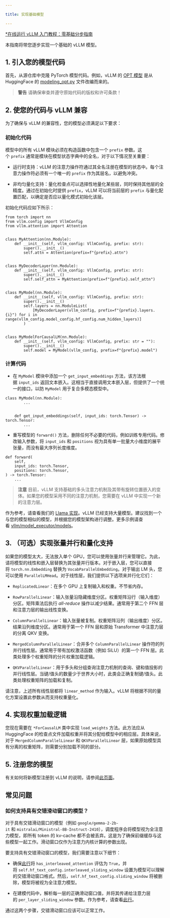 ```yaml
---

title: 实现基础模型

---
```



[*在线运行 vLLM 入门教程：零基础分步指南](https://openbayes.com/console/public/tutorials/rXxb5fZFr29?utm_source=vLLM-CNdoc&utm_medium=vLLM-CNdoc-V1&utm_campaign=vLLM-CNdoc-V1-25ap)


本指南将带您逐步实现一个基础的 vLLM 模型。


## 1. 引入您的模型代码

首先，从源仓库中克隆 PyTorch 模型代码。例如，vLLM 的 [OPT 模型](https://github.com/vllm-project/vllm/blob/main/vllm/model_executor/models/opt.py) 是从 HuggingFace 的 [modeling_opt.py](https://github.com/huggingface/transformers/blob/main/src/transformers/models/opt/modeling_opt.py) 文件改编而来的。


>**警告**
>请确保审查并遵守原始代码的版权和许可条款！
## 

## 2. 使您的代码与 vLLM 兼容

为了确保与 vLLM 的兼容性，您的模型必须满足以下要求：

### 初始化代码

模型中的所有 vLLM 模块必须在构造函数中包含一个 `prefix` 参数。这个 `prefix` 通常是模块在模型状态字典中的全名，对于以下情况至关重要：

* 运行时支持：vLLM 的注意力操作符通过其全名注册在模型的状态中。每个注意力操作符必须有一个唯一的 `prefix` 作为其层名，以避免冲突。

* 非均匀量化支持：量化检查点可以选择性地量化某些层，同时保持其他层的全精度。通过在初始化时提供 `prefix`，vLLM 可以将当前层的 `prefix` 与量化配置匹配，以确定是否应以量化模式初始化该层。


初始化代码应如下所示：

```plain
from torch import nn
from vllm.config import VllmConfig
from vllm.attention import Attention


class MyAttention(nn.Module):
    def __init__(self, vllm_config: VllmConfig, prefix: str):
        super().__init__()
        self.attn = Attention(prefix=f"{prefix}.attn")


class MyDecoderLayer(nn.Module):
    def __init__(self, vllm_config: VllmConfig, prefix: str):
        super().__init__()
        self.self_attn = MyAttention(prefix=f"{prefix}.self_attn")


class MyModel(nn.Module):
    def __init__(self, vllm_config: VllmConfig, prefix: str):
        super().__init__()
        self.layers = nn.ModuleList(
            [MyDecoderLayer(vllm_config, prefix=f"{prefix}.layers.{i}") for i in range(vllm_config.model_config.hf_config.num_hidden_layers)]
        )


class MyModelForCausalLM(nn.Module):
    def __init__(self, vllm_config: VllmConfig, prefix: str = ""):
        super().__init__()
        self.model = MyModel(vllm_config, prefix=f"{prefix}.model")
```


### 计算代码

* 在 `MyModel` 模块中添加一个 `get_input_embeddings` 方法，该方法根据 `input_ids` 返回文本嵌入。这相当于直接调用文本嵌入层，但提供了一个统一的接口，以防 `MyModel` 用于复合多模态模型中。


```plain
class MyModel(nn.Module):
        ...


    def get_input_embeddings(self, input_ids: torch.Tensor) -> torch.Tensor:
        ... 
```


* 重写模型的 `forward()` 方法，删除任何不必要的代码，例如训练专用代码。修改输入参数，将 `input_ids` 和 `positions` 视为具有单一批量大小维度的展平张量，而没有最大序列长度维度。

```plain
def forward(
    self,
    input_ids: torch.Tensor,
    positions: torch.Tensor,
) -> torch.Tensor:
    ...
```


>**注意**
>目前，vLLM 支持基础的多头注意力机制及其带有旋转位置嵌入的变体。如果您的模型采用不同的注意力机制，您需要在 vLLM 中实现一个新的注意力层。

作为参考，请查看我们的 [Llama 实现](https://github.com/vllm-project/vllm/blob/main/vllm/model_executor/models/llama.py)。vLLM 已经支持大量模型。建议找到一个与您的模型相似的模型，并根据您的模型架构进行调整。更多示例请查看 [vllm/model_executor/models](https://github.com/vllm-project/vllm/tree/main/vllm/model_executor/models)。

## 

## 3. （可选）实现张量并行和量化支持

如果您的模型太大，无法放入单个 GPU，您可以使用张量并行来管理它。为此，请将模型的线性和嵌入层替换为其张量并行版本。对于嵌入层，您可以直接将 `torch.nn.Embedding` 替换为 `VocabParallelEmbedding`。对于输出 LM 头，您可以使用 `ParallelLMHead`。对于线性层，我们提供以下选项来并行化它们：

* `ReplicatedLinear`：在多个 GPU 上复制输入和权重。不节省内存。

* `RowParallelLinear`：输入张量沿隐藏维度分区。权重矩阵沿行（输入维度）分区。矩阵乘法后执行 *all-reduce* 操作以减少结果。通常用于第二个 FFN 层和注意力层的输出线性变换。

* `ColumnParallelLinear`：输入张量被复制。权重矩阵沿列（输出维度）分区。结果沿列维度分区。通常用于第一个 FFN 层和原始 Transformer 中注意力层的分离 QKV 变换。

* `MergedColumnParallelLinear`：合并多个 `ColumnParallelLinear` 操作符的列并行线性层。通常用于带有加权激活函数（例如 SiLU）的第一个 FFN 层。此类处理多个权重矩阵的分片权重加载逻辑。

* `QKVParallelLinear`：用于多头和分组查询注意力机制的查询、键和值投影的并行线性层。当键/值头的数量少于世界大小时，此类会正确复制键/值头。此类处理权重矩阵的加载和复制。


请注意，上述所有线性层都将 `linear_method` 作为输入。vLLM 将根据不同的量化方案设置此参数从而支持权重量化。


## 4. 实现权重加载逻辑

您现在需要在 `*ForCausalLM` 类中实现 `load_weights` 方法。此方法应从 HuggingFace 的检查点文件加载权重并将其分配给模型中的相应层。具体来说，对于 `MergedColumnParallelLinear` 和 `QKVParallelLinear` 层，如果原始模型具有分离的权重矩阵，则需要分别加载不同的部分。


## 5. 注册您的模型

有关如何将新模型注册到 vLLM 的说明，请参阅[此页面](https://docs.vllm.ai/en/latest/contributing/model/registration.html#new-model-registration)。


## 常见问题

### 如何支持具有交错滑动窗口的模型？

对于具有交错滑动窗口的模型（例如 `google/gemma-2-2b-it` 和 `mistralai/Ministral-8B-Instruct-2410`），调度程序会将模型视为全注意力模型，即所有 token 的 kv-cache 都不会被丢弃。这是为了确保前缀缓存与这些模型一起工作。滑动窗口仅作为注意力内核计算的参数出现。


要支持具有交错滑动窗口的模型，我们需要注意以下细节：

* 确保[此行](https://github.com/vllm-project/vllm/blob/996357e4808ca5eab97d4c97c7d25b3073f46aab/vllm/config.py#L308)将 `has_interleaved_attention` 评估为 `True`，并将 `self.hf_text_config.interleaved_sliding_window` 设置为模型可以理解的交错滑动窗口格式。然后，`self.hf_text_config.sliding_window` 将被删除，模型将被视为全注意力模型。

* 在建模代码中，解析每一层的正确滑动窗口值，并将其传递给注意力层的 `per_layer_sliding_window` 参数。作为参考，请查看[此行](https://github.com/vllm-project/vllm/blob/996357e4808ca5eab97d4c97c7d25b3073f46aab/vllm/model_executor/models/llama.py#L171)。


通过这两个步骤，交错滑动窗口应该可以正常工作。

